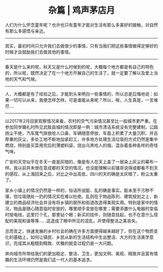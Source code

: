 <center> <h1>杂篇 | 鸡声茅店月</h1> </center>

人们为什么怀念童年呢？也许也只有童年才能对生活有那么多美好的接触，对自然有那么多感悟与亲近。

****

其实，最初时间只允许我们去做很少的事情，只有当我们把这些事情做得足够好的时候才会鼓励我们去做其他的事情。

****

春天是什么来的呢，秋天又是什么时候到的呢，大概每个地方都是有自己的特色的，所以呢，既然决定了在一个地方开展自己的生活了，就一定要了解以及爱上当地的天气和气候。

****

人，大概都是有了经验之后，才能到头来明白一些事情的，所以总是后悔地说：如果一切可以从来，我便怎样怎样。可是谁能从来呢？所以，唉，人生真是，一言难尽....

****

以2017年2月回家观察情况来看，农村的空气污染情况甚至比一般城市更严重。在参加同学婚礼时所见武胜县城的情况即是一例：城市清洁系统没有完整建制，公路扬尘不绝，汽车尾气排放呛人口鼻，车辆随意停放，车面上积累了大量沉积、并且厚重的灰尘，多处工地不断地加紧赶工，许多地方处理生活垃圾的方式仍然是集中燃烧，特别是买菜用完后的薄塑料袋，烧出乌黑呛人的烟，混杂着各种各样的奇怪气味。

广安的天空似乎在冬天一直是灰暗的，像是有人在天上盖了一层染上灰尘的幕布一样。我以前并未很在意成都的天空的情况，也没能理解以前骚哥说得成都看不到天的感叹。从上海回来之后，对比之中出高低，四川的天的确是太灰暗了，粉尘太重了。

家乡小镇上的情况仍然是一样的，俗话所说脏、乱的确是事实。脏未至于污秽不堪，但垃圾随处一扔的情况实在难以杜绝。乱则在于物品陈列、建筑规划之上，新建立的商品经济社会并没有将乡镇的居所和街道改造得美观实用。特别是家中的情况，物品是随心随意临时安放的，哪里顺手变放在哪里；需要添置什么电器时变临时按电线，这里打个孔，那里钻个眼；新买的挂件，则随意挂起，也不在意什么搭配的美观和谐等等……这造成了眼中所见的混乱，并使得整洁之美丧失。

总而言之，快速发展的乡村社会的确在许多方面便得越来越好了，但在这个物质变化的基础上，如何让镇民、乡民从新的生活结构中生出整洁、大方的生活美学意识，完成其从粗糙到精致、优雅的蜕变过程仍是一大问题。

奔向城市所带给我们的更加稳定、整洁、卫生，更加文明、美观、精致并且富有情趣的生活环境仍然是我们这一代人的基本追求。

****

